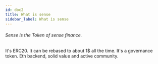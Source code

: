 ```yaml
---
id: doc2
title: What is sense 
sidebar_label: What is sense
---
```



###### Sense is the Token of sense finance.
It's ERC20.
It can be rebased to about 1$ all the time.
It's a governance token.
Eth backend, solid value and active community.




